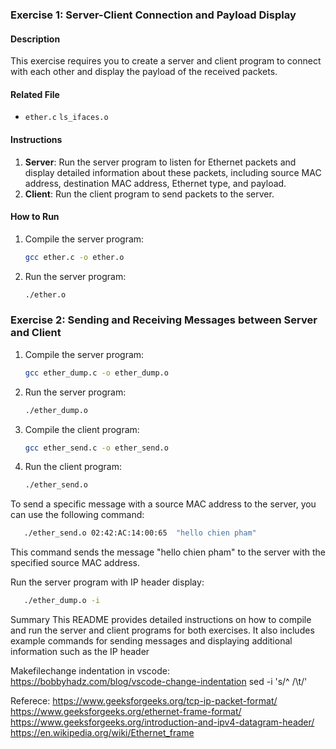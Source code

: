 ### Exercise 1: Server-Client Connection and Payload Display

#### Description

This exercise requires you to create a server and client program to connect with each other and display the payload of
the received packets.

#### Related File

- `ether.c` `ls_ifaces.o`

#### Instructions

1. **Server**: Run the server program to listen for Ethernet packets and display detailed information about these
   packets, including source MAC address, destination MAC address, Ethernet type, and payload.
2. **Client**: Run the client program to send packets to the server.

#### How to Run

1. Compile the server program:

   ```sh
   gcc ether.c -o ether.o
   ```

2. Run the server program:

   ```sh
   ./ether.o
   ```

### Exercise 2: Sending and Receiving Messages between Server and Client

1. Compile the server program:

   ```sh
   gcc ether_dump.c -o ether_dump.o
   ```

2. Run the server program:

   ```sh
   ./ether_dump.o
   ```

3. Compile the client program:

   ```sh
   gcc ether_send.c -o ether_send.o
   ```

4. Run the client program:

   ```sh
   ./ether_send.o
   ```

To send a specific message with a source MAC address to the server, you can use the following command:

```sh
   ./ether_send.o 02:42:AC:14:00:65  "hello chien pham"
```

This command sends the message "hello chien pham" to the server with the specified source MAC address.

Run the server program with IP header display:

```sh
   ./ether_dump.o -i
```

Summary
This README provides detailed instructions on how to compile and run the server and client programs for both exercises.
It also includes example commands for sending messages and displaying additional information such as the IP header

Makefilechange indentation in vscode:
<https://bobbyhadz.com/blog/vscode-change-indentation>
sed -i 's/^ /\t/'

Referece:
<https://www.geeksforgeeks.org/tcp-ip-packet-format/>
<https://www.geeksforgeeks.org/ethernet-frame-format/>
<https://www.geeksforgeeks.org/introduction-and-ipv4-datagram-header/>
<https://en.wikipedia.org/wiki/Ethernet_frame>
